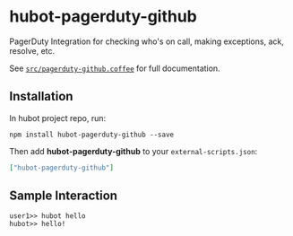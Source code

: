 # hubot-pagerduty-github

PagerDuty Integration for checking who's on call, making exceptions, ack, resolve, etc.

See [`src/pagerduty-github.coffee`](src/pagerduty-github.coffee) for full documentation.

## Installation

In hubot project repo, run:

`npm install hubot-pagerduty-github --save`

Then add **hubot-pagerduty-github** to your `external-scripts.json`:

```json
["hubot-pagerduty-github"]
```

## Sample Interaction

```
user1>> hubot hello
hubot>> hello!
```
